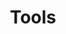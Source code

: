 ---
ee_id: '4238'
site: '1'
type: '2'
url: 2014-034-tools
title: Tools
year: '2014'
display_year: '2014'
medium: Foam pool noodles, bluetooth earpieces
dims: 140 cm x variable width x variable depth
pitch: ''
ps: ''
live_url: ''
related: ''
youtube: ''
related_code: ''
imgs: tools-2014-034-detail-Heart-01-database-SM.jpg,tools-2014-034-full-Heart-01-database-SM.jpg
subheading: ''
download: ''
add_credit: ''
commission: ''
layout: things-i-made
---